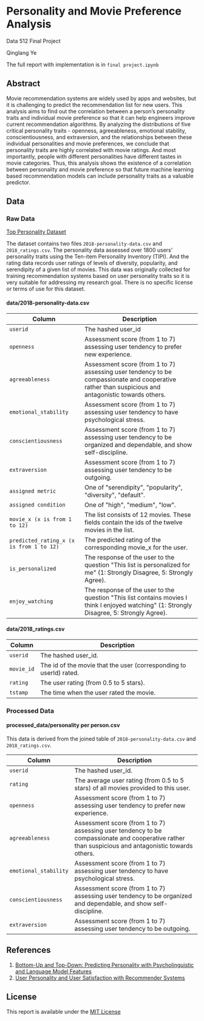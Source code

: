 # Personality and Movie Preference Analysis

Data 512 Final Project

Qinglang Ye

The full report with implementation is in `final project.ipynb`

## Abstract

Movie recommendation systems are widely used by apps and websites, but it is challenging to predict the recommendation list for new users. This analysis aims to find out the correlation between a person’s personality traits and individual movie preference so that it can help engineers improve current recommendation algorithms. By analyzing the distributions of five critical personality traits - openness, agreeableness, emotional stability, conscientiousness, and extraversion, and the relationships between these individual personalities and movie preferences, we conclude that personality traits are highly correlated with movie ratings. And most importantly, people with different personalities have different tastes in movie categories. Thus, this analysis shows the existence of a correlation between personality and movie preference so that future machine learning based recommendation models can include personality traits as a valuable predictor. 

## Data 

### Raw Data

[Top Personality Dataset](https://www.kaggle.com/arslanali4343/top-personality-dataset)

The dataset contains two files `2018-personality-data.csv` and `2018_ratings.csv`. The personality data assessed over 1800 users’ personality traits using the Ten-item Personality Inventory (TIPI). And the rating data records user ratings of levels of diversity, popularity, and serendipity of a given list of movies. This data was originally collected for training recommendation systems based on user personality traits so it is very suitable for addressing my research goal. There is no specific license or terms of use for this dataset.

#### data/2018-personality-data.csv

| Column | Description |
|--------|-------------|
| `userid` | The hashed user_id |
| `openness` | Assessment score (from 1 to 7) assessing user tendency to prefer new experience. |
| `agreeableness` | Assessment score (from 1 to 7) assessing user tendency to be compassionate and cooperative rather than suspicious and antagonistic towards others. |
| `emotional_stability` | Assessment score (from 1 to 7) assessing user tendency to have psychological stress. |
| `conscientiousness` | Assessment score (from 1 to 7) assessing user tendency to be organized and dependable, and show self-discipline. |
| `extraversion` | Assessment score (from 1 to 7) assessing user tendency to be outgoing. |
| `assigned metric` | One of "serendipity", "popularity", "diversity", "default". |
| `assigned condition` | One of "high", "medium", "low". |
| `movie_x (x is from 1 to 12)` | The list consists of 12 movies. These fields contain the ids of the twelve movies in the list. |
| `predicted_rating_x (x is from 1 to 12)` | The predicted rating of the corresponding movie_x for the user. |
| `is_personalized` | The response of the user to the question "This list is personalized for me" (1: Strongly Disagree, 5: Strongly Agree). |
| `enjoy_watching` | The response of the user to the question "This list contains movies I think I enjoyed watching" (1: Strongly Disagree, 5: Strongly Agree). |

#### data/2018_ratings.csv

| Column | Description |
|--------|-------------|
| `userid` | The hashed user_id. |
| `movie_id` | The id of the movie that the user (corresponding to userId) rated. |
| `rating` | The user rating (from 0.5 to 5 stars). |
| `tstamp` | The time when the user rated the movie. |

### Processed Data

#### processed_data/personality per person.csv

This data is derived from the joined table of `2018-personality-data.csv` and `2018_ratings.csv`.

| Column | Description |
|--------|-------------|
| `userid`   | The hashed user_id. |
| `rating` | The average user rating (from 0.5 to 5 stars) of all movies provided to this user. |
| `openness`   | Assessment score (from 1 to 7) assessing user tendency to prefer new experience. |
| `agreeableness`  | Assessment score (from 1 to 7) assessing user tendency to be compassionate and cooperative rather than suspicious and antagonistic towards others. |
| `emotional_stability` | Assessment score (from 1 to 7) assessing user tendency to have psychological stress. |
| `conscientiousness` | Assessment score (from 1 to 7) assessing user tendency to be organized and dependable, and show self-discipline. |
| `extraversion` | Assessment score (from 1 to 7) assessing user tendency to be outgoing. |

## References

1. [Bottom-Up and Top-Down: Predicting Personality with Psycholinguistic and Language Model Features](https://github.com/yashsmehta/personality-prediction)
2. [User Personality and User Satisfaction with Recommender Systems](https://link.springer.com/article/10.1007/s10796-017-9782-y)

## License

This report is available under the [MIT License](LICENSE)